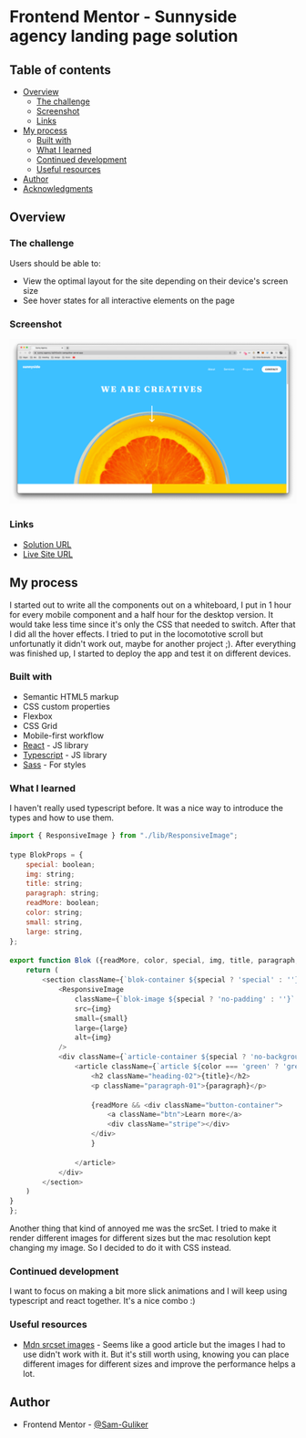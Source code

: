 # Frontend Mentor - Sunnyside agency landing page solution


## Table of contents

- [Overview](#overview)
  - [The challenge](#the-challenge)
  - [Screenshot](#screenshot)
  - [Links](#links)
- [My process](#my-process)
  - [Built with](#built-with)
  - [What I learned](#what-i-learned)
  - [Continued development](#continued-development)
  - [Useful resources](#useful-resources)
- [Author](#author)
- [Acknowledgments](#acknowledgments)

## Overview

### The challenge

Users should be able to:

- View the optimal layout for the site depending on their device's screen size
- See hover states for all interactive elements on the page

### Screenshot

![](./Screenshot.png)

### Links

- [Solution URL](https://github.com/Sam-Guliker/sunny-agency)
- [Live Site URL](https://sunny-agency-beta.vercel.app/)

## My process

I started out to write all the components out on a whiteboard, I put in 1 hour for every mobile component and a half hour for the desktop version.
It would take less time since it's only the CSS that needed to switch. After that I did all the hover effects.
I tried to put in the locomototive scroll but unfortunatly it didn't work out, maybe for another project ;).
After everything was finished up, I started to deploy the app and test it on different devices.

### Built with

- Semantic HTML5 markup
- CSS custom properties
- Flexbox
- CSS Grid
- Mobile-first workflow
- [React](https://reactjs.org/) - JS library
- [Typescript](https://reactjs.org/) - JS library
- [Sass](https://sass.com/) - For styles


### What I learned

I haven't really used typescript before. It was a nice way to introduce the types and how to use them.
```js
import { ResponsiveImage } from "./lib/ResponsiveImage";

type BlokProps = {
    special: boolean;
    img: string;
    title: string;
    paragraph: string;
    readMore: boolean;
    color: string;
    small: string,
    large: string,
};

export function Blok ({readMore, color, special, img, title, paragraph, small, large}: BlokProps) {
    return (
        <section className={`blok-container ${special ? 'special' : ''}`}>
            <ResponsiveImage 
                className={`blok-image ${special ? 'no-padding' : ''}` } 
                src={img} 
                small={small} 
                large={large} 
                alt={img} 
            />
            <div className={`article-container ${special ? 'no-background' : ''} `}>
                <article className={`article ${color === 'green' ? 'green' : ''}${color === 'blue' ? 'blue' : ''}`}>
                    <h2 className="heading-02">{title}</h2>
                    <p className="paragraph-01">{paragraph}</p>
                    
                    {readMore && <div className="button-container">
                        <a className="btn">Learn more</a>
                        <div className="stripe"></div>
                    </div>
                    }
                    
                </article>
            </div>
        </section>
    )
}
};
```

Another thing that kind of annoyed me was the srcSet.
I tried to make it render different images for different sizes but the mac resolution kept changing my image.
So I decided to do it with CSS instead.

### Continued development

I want to focus on making a bit more slick animations and I will keep using typescript and react together. It's a nice combo :)

### Useful resources

- [Mdn srcset images](https://developer.mozilla.org/en-US/docs/Learn/HTML/Multimedia_and_embedding/Responsive_images) - Seems like a good article but the images I had to use didn't work with it. But it's still worth using, knowing you can place different images for different sizes and improve the performance helps a lot.

## Author

- Frontend Mentor - [@Sam-Guliker](https://www.frontendmentor.io/profile/Sam-Guliker)
